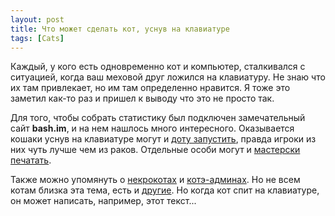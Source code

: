 ```yaml
---
layout: post
title: Что может сделать кот, уснув на клавиатуре
tags: [Cats]
---
```

Каждый, у кого есть одновременно кот и компьютер, сталкивался с ситуацией, когда ваш меховой друг ложился на клавиатуру. Не знаю что их там привлекает, но им там определенно нравится. Я тоже это заметил как-то раз и пришел к выводу что это не просто так.

Для того, чтобы собрать статистику был подключен замечательный сайт **bash.im**, и на нем нашлось много интересного.
Оказывается кошаки уснув на клавиатуре могут и [доту запустить](http://bash.im/quote/423212), правда игроки из них чуть лучше чем из раков. Отдельные особи могут и [мастерски печатать](http://bash.im/quote/422620). 

Также можно упомянуть о [некрокотах](http://bash.im/quote/420591) и [котэ-админах](http://bash.im/quote/409968). Но не всем котам близка эта тема, есть и [другие](http://bash.im/quote/412893). Но когда кот спит на клавиатуре, он может написать, например, этот текст...